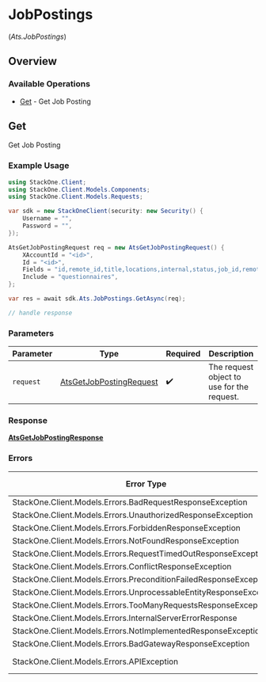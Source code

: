 # JobPostings
(*Ats.JobPostings*)

## Overview

### Available Operations

* [Get](#get) - Get Job Posting

## Get

Get Job Posting

### Example Usage

```csharp
using StackOne.Client;
using StackOne.Client.Models.Components;
using StackOne.Client.Models.Requests;

var sdk = new StackOneClient(security: new Security() {
    Username = "",
    Password = "",
});

AtsGetJobPostingRequest req = new AtsGetJobPostingRequest() {
    XAccountId = "<id>",
    Id = "<id>",
    Fields = "id,remote_id,title,locations,internal,status,job_id,remote_job_id,content,compensation,employment_type,employment_contract_type,external_url,external_apply_url,questionnaires,start_date,updated_at,created_at",
    Include = "questionnaires",
};

var res = await sdk.Ats.JobPostings.GetAsync(req);

// handle response
```

### Parameters

| Parameter                                                                   | Type                                                                        | Required                                                                    | Description                                                                 |
| --------------------------------------------------------------------------- | --------------------------------------------------------------------------- | --------------------------------------------------------------------------- | --------------------------------------------------------------------------- |
| `request`                                                                   | [AtsGetJobPostingRequest](../../Models/Requests/AtsGetJobPostingRequest.md) | :heavy_check_mark:                                                          | The request object to use for the request.                                  |

### Response

**[AtsGetJobPostingResponse](../../Models/Requests/AtsGetJobPostingResponse.md)**

### Errors

| Error Type                                                         | Status Code                                                        | Content Type                                                       |
| ------------------------------------------------------------------ | ------------------------------------------------------------------ | ------------------------------------------------------------------ |
| StackOne.Client.Models.Errors.BadRequestResponseException          | 400                                                                | application/json                                                   |
| StackOne.Client.Models.Errors.UnauthorizedResponseException        | 401                                                                | application/json                                                   |
| StackOne.Client.Models.Errors.ForbiddenResponseException           | 403                                                                | application/json                                                   |
| StackOne.Client.Models.Errors.NotFoundResponseException            | 404                                                                | application/json                                                   |
| StackOne.Client.Models.Errors.RequestTimedOutResponseException     | 408                                                                | application/json                                                   |
| StackOne.Client.Models.Errors.ConflictResponseException            | 409                                                                | application/json                                                   |
| StackOne.Client.Models.Errors.PreconditionFailedResponseException  | 412                                                                | application/json                                                   |
| StackOne.Client.Models.Errors.UnprocessableEntityResponseException | 422                                                                | application/json                                                   |
| StackOne.Client.Models.Errors.TooManyRequestsResponseException     | 429                                                                | application/json                                                   |
| StackOne.Client.Models.Errors.InternalServerErrorResponse          | 500                                                                | application/json                                                   |
| StackOne.Client.Models.Errors.NotImplementedResponseException      | 501                                                                | application/json                                                   |
| StackOne.Client.Models.Errors.BadGatewayResponseException          | 502                                                                | application/json                                                   |
| StackOne.Client.Models.Errors.APIException                         | 4XX, 5XX                                                           | \*/\*                                                              |